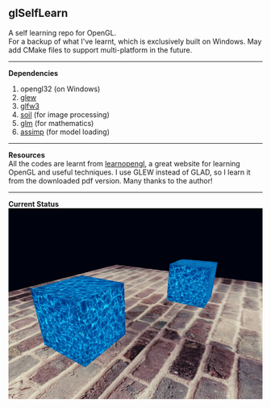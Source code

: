 ## glSelfLearn  

A self learning repo for OpenGL.  
For a backup of what I've learnt, which is exclusively built on Windows. May add CMake files to support multi-platform in the future.  

------

**Dependencies**  
1. opengl32 (on Windows)  
2. [glew](http://glew.sourceforge.net/)  
3. [glfw3](https://www.glfw.org/)  
4. [soil](http://www.lonesock.net/soil.html) (for image processing)  
5. [glm](https://glm.g-truc.net/index.html) (for mathematics)  
6. [assimp](http://www.assimp.org/) (for model loading)  

------

**Resources**  
All the codes are learnt from [learnopengl](https://learnopengl.com/), a great website for learning OpenGL and useful techniques. I use GLEW instead of GLAD, so I learn it from the downloaded pdf version. Many thanks to the author!  

------

**Current Status**  
![current.png](./current.png)  